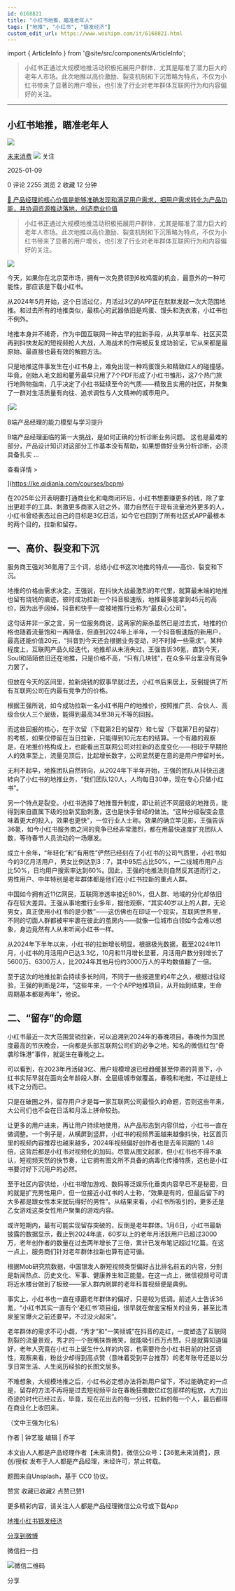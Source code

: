 ```yaml
---
id: 6168821
title: "小红书地推，瞄准老年人"
tags: ["地推", "小红书", "银发经济"]
custom_edit_url: https://www.woshipm.com/it/6168821.html
---
```

import { ArticleInfo } from '@site/src/components/ArticleInfo';

<ArticleInfo
    author="未来消费"
    authorLink="https://www.woshipm.com/u/774470"
    published="2025-01-09"
    views={2255}
    comments={0}
    collects={2}
/>

> 小红书正通过大规模地推活动积极拓展用户群体，尤其是瞄准了潜力巨大的老年人市场。此次地推以高价激励、裂变机制和下沉策略为特点，不仅为小红书带来了显著的用户增长，也引发了行业对老年群体互联网行为和内容偏好的关注。

---

## 小红书地推，瞄准老年人

[![](https://image.woshipm.com/wp-files/2021/08/tN96W2sN9qtbHPuqczNi.jpg!/both/72x72)](https://www.woshipm.com/u/774470)

[未来消费](https://www.woshipm.com/u/774470) ![](https://static.woshipm.com/tag/1122_1@2x.png) 关注

2025-01-09

0 评论 2255 浏览 2 收藏 12 分钟

[🔗 产品经理的核心价值是能够准确发现和满足用户需求，把用户需求转化为产品功能，并协调资源推动落地，创造商业价值](https://ke.qidianla.com/courses/90pm)

> 小红书正通过大规模地推活动积极拓展用户群体，尤其是瞄准了潜力巨大的老年人市场。此次地推以高价激励、裂变机制和下沉策略为特点，不仅为小红书带来了显著的用户增长，也引发了行业对老年群体互联网行为和内容偏好的关注。

![](https://image.woshipm.com/2023/04/13/a96c4876-d9e9-11ed-9d7a-00163e0b5ff3.jpg)

今天，如果你在北京菜市场，拥有一次免费领到6枚鸡蛋的机会，最意外的一种可能性，那应该是下载小红书。

从2024年5月开始，这个日活过亿，月活过3亿的APP正在默默发起一次大范围地推。和过去所有的地推类似，最核心的武器依旧是鸡蛋、馒头和洗衣液，小红书也不例外。

地推本身并不稀奇，作为中国互联网一种古早的拉新手段，从共享单车、社区买菜再到抖快发起的短视频抢人大战，人海战术的作用被反复成功验证，它从来都是最原始、最直接也最有效的解题方法。

只是地推这件事发生在小红书身上，难免出现一种鸡蛋馒头和精致红人的碰撞感。毕竟，创始人毛文超和瞿芳最早只用了7个PDF形成了小红书雏形，这7个热门旅行地购物指南，几乎决定了小红书延续至今的气质——精致且实用的社区，并聚集了一群对生活质量有向往、追求调性与人文精神的城市用户。

[![](https://image.woshipm.com/2023/08/02/1554eea8-30e3-11ee-88e7-00163e0b5ff3.png)

B端产品经理的能力模型与学习提升

B端产品经理面临的第一大挑战，是如何正确的分析诊断业务问题。 这也是最难的部分，产品设计知识对这部分工作基本没有帮助，如果想做好业务分析诊断，必须具备扎实 ...

查看详情 >

](https://ke.qidianla.com/courses/bcpm)

在2025年公开表明要打通商业化和电商闭环后，小红书想要赚更多的钱，除了拿出更趁手的工具、刺激更多商家入驻之外，潜力自然在于现有流量池外更多的人，小红书曾经表态过自己的目标是3亿日活，如今它也回到了所有社区式APP最根本的两个目的，拉新和留存。

## 一、高价、裂变和下沉

服务商王强对36氪用了三个词，总结小红书这次地推的特点——高价、裂变和下沉。

地推的价格由需求决定。王强说，在抖快大战最激烈的年代里，就算最末端的地推也留有烧钱的痕迹，彼时成功拉新一个抖音极速版，地推最多能拿到45元的高价，因为出手阔绰，抖音和快手一度被地推行业称为“最良心公司”。

这句话并非一家之言，另一位服务商说，这两家的厮杀虽然已是过去式，地推的价格也随着流量饱和一再降低，但直到2024年上半年，一个抖音极速版的新用户，最高还能价值20元，“抖音到今天还会根据业务变动，时不时掉一些需求”。某种程度上，互联网产品久经迭代，地推却从未消失过，王强告诉36氪，直到今天，Soul和陌陌依旧还在地推，只是价格不高，“只有几块钱”，在众多平台里没有竞争力罢了。

但放在今天的区间里，拉新烧钱的叙事早就过去，小红书后来居上，反倒提供了所有互联网公司在内最有竞争力的价格。

根据王强所说，如今成功拉新一名小红书用户的地推价，按照推广员、合伙人、高级合伙人三个层级，能得到最高34至38元不等的回报。

而这些回报的核心，在于次留（下载第2日的留存）和七留（下载第7日的留存）的考核，如果仅停留在当日拉新，只能得到10元左右的结算。一个有趣的观察是，在地推价格构成上，也能看出互联网公司对拉新的态度变化——相较于早期抢人的效率至上，流量见顶后，比起增长数字，公司显然更在意的是用户停留时长。

无利不起早，地推团队自然转向，从2024年下半年开始，王强的团队从抖快迅速转向了小红书的地推业务，“我们团队120人，人均每日30单，现在专心只做小红书”。

另一个特点是裂变。小红书选择了地推晋升制度，即让前述不同层级的地推员，能得到来自直属下级的拉新奖励刺激，这也是快手曾经的做法。“这种分级裂变会意味着更大的投入，效果也更快”，一位行业人士称。效果的确立竿见影，王强告诉36氪，如今小红书服务商之间的竞争已经非常激烈，都在用最快速度扩充团队人数，等待春节人员流动的一场爆发。

成立十余年，“年轻化”和“有用性”俨然已经刻在了小红书的公司气质里，小红书如今的3亿月活用户，男女比例达到3：7，其中95后占比50%，一二线城市用户占比50%，日均用户搜索率达到60%。因此，王强的地推法则自然反其道而行之，男性用户、中年特别是老年群体都是他们在小红书拉新的重点人群。

中国如今拥有近11亿网民，互联网渗透率接近80%，但人群、地域的分化却依旧存在较大差异。王强从事地推行业多年，据他观察，“其实40岁以上的人群，无论男女，真正使用小红书的是少数”——这仿佛也在印证一个现实，互联网世界里，不同的切面人群都被牢牢裹在彼此的茧房内——就像一位城市白领如今会难以想象，身边竟然有人从未听闻小红书一样。

从2024年下半年以来，小红书的拉新增长明显。根据极光数据，截至2024年11月，小红书的月活用户已达3.3亿，10月和11月增长显著，月活用户数分别增长了5600万、6300万人，比2024年其他月份约3000万人的平均数值翻了一倍。

至于这次的地推拉新会持续多长时间，不同于一些报道里的4年之久，根据过往经验，王强的判断是2年，“这些年来，一个个APP地推项目，从开始到结束，生命周期基本都是两年”，他说。

## 二、“留存”的命题

小红书最近一次大范围营销拉新，可以追溯到2024年的春晚项目。春晚作为国民度最高的节庆晚会，一向都是头部互联网公司们的必争之地，知名的微信红包“奇袭珍珠港”事件，就诞生在春晚之上。

可以看到，在2023年月活破3亿、用户规模增速已经趋缓甚至停滞的背景下，小红书实际早就在面向全年龄段人群、全层级城市做覆盖，春晚和地推，不过是线上线下之分而已。

只是在破圈之外，留存用户才是每一家互联网公司最恒久的命题，否则这些年来，大公司们也不会在日活和月活上拼命较劲。

让更多的用户进来，再让用户持续地使用，从产品形态到内容供给，小红书一直在做调整。一个例子是，从横屏到竖屏，小红书的视频界面越来越像抖快，社区首页里的视频内容推荐也越来越多，2024年视频偏好创作者也是去年同期的 1.48 倍，这背后都是小红书对视频化的加码。尽管从图文起家，但小红书也不得不承认，短视频天然的快节奏，让它拥有图文所不具备的病毒化传播特质，这也是小红书要讨好下沉用户的必然。

至于社区内容供给，小红书增加游戏、数码等泛娱乐化垂类内容早已不是秘密，目的就是扩充男性用户，但一位接近小红书的人士称，“效果是有的，但最后留下的大多都是跟女性本来就玩得好的男性”。从结果来看，小红书所吸引的，更多还是乙女游戏这类女性用户聚集的游戏内容。

或许短期内，最有可能实现留存突破的，反倒是老年群体。1月6日，小红书最新披露的数据显示，截止到2024年底，60岁以上的老年月活跃用户已超过3000万，老年创作者的数量在过去两年增长了三倍，累计已发布笔记超过1亿篇。在这一点上，服务商们针对老年群体拉新也算有迹可循。

根据Mob研究院数据，中国银发人群短视频类型偏好占比排名前五的内容，分别是新闻热点、历史文化、军事、健康养生和正能量。在这一点上，微信视频号可谓将近水楼台做到了极致——家人群内刷屏的老年科普视频便是典例。

事实上，小红书也一直在琢磨老年群体的偏好，只是较为低调。前述人士告诉36氪，“小红书其实一直有个‘老红书’项目组，很早就在做鉴宝相关的业务，甚至比清泉鉴宝爆火之前还要早，不过没火起来”。

老年群体的需求不可小觑，“秀才”和“一笑倾城”在抖音的走红，一度塑造了互联网割裂的流量景观，秀才的一个抿嘴抹唇微笑，就能吸引百万点赞。只是就算知道偏好，老年人究竟在小红书上诞生什么样的内容，也需要符合小红书目前的社区调性，观察来看，粉丝少却得到高点赞（意味着受到平台推荐）的老年账号还是以分享日常生活、人生阅历经验的长图文居多。

不难想象，大规模地推之后，小红书必定想办法将新用户留下，不过能确定的一点是，留存的方法不再将是过去短视频平台在春晚狂撒数亿红包那样的粗放，大力出奇迹的时代已经过去，毕竟，现在花出去的每一分钱，拉新的每一个人，最后都得在商业化上收回来。

（文中王强为化名）

作者 | 钟艺璇 编辑 | 乔芊

本文由人人都是产品经理作者【未来消费】，微信公众号：【36氪未来消费】，原创/授权 发布于人人都是产品经理，未经许可，禁止转载。

题图来自Unsplash，基于 CC0 协议。

赞赏 收藏已收藏2 点赞已赞1

更多精彩内容，请关注人人都是产品经理微信公众号或下载App

[地推](https://www.woshipm.com/tag/%e5%9c%b0%e6%8e%a8)[小红书](https://www.woshipm.com/tag/%e5%b0%8f%e7%ba%a2%e4%b9%a6)[银发经济](https://www.woshipm.com/tag/%e9%93%b6%e5%8f%91%e7%bb%8f%e6%b5%8e)

[分享到微博](https://service.weibo.com/share/share.php?appkey=2775287854&title=小红书地推，瞄准老年人&url=https://www.woshipm.com/it/6168821.html&pic=https://image.woshipm.com/2023/04/13/a96c4876-d9e9-11ed-9d7a-00163e0b5ff3.jpg)

微信扫一扫

![微信二维码](https://api.pwmqr.com/qrcode/create/?url=https://www.woshipm.com/it/6168821.html)

分享